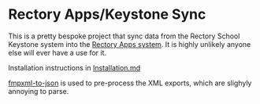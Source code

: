 # Rectory Apps/Keystone Sync

This is a pretty bespoke project that sync data from the Rectory School Keystone system into the [Rectory Apps system](https://github.com/rectory-school/rectory-apps-updated). It is highly unlikely anyone else will ever have a use for it.

Installation instructions in [Installation.md](Installation.md)

[fmpxml-to-json](https://github.com/Hovercross/fmpxml-to-json) is used to pre-process the XML exports, which are slighyly annoying to parse.